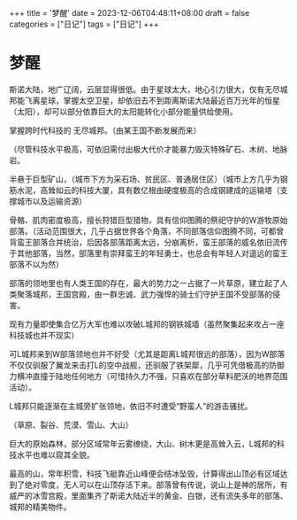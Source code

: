 +++
title = '梦醒'
date = 2023-12-06T04:48:11+08:00
draft = false
categories = ["日记"]
tags = ["日记"]
+++


# 梦醒

斯诺大陆，地广辽阔，云层显得很低。由于星球太大，地心引力很大，仅有无尽城邦能飞离星球，掌握太空卫星，却依旧去不到距离斯诺大陆最近百万光年的恒星（太阳），却可以部分依靠巨大的太阳能转化小部分能量供给使用。




掌握跨时代科技的 无尽城邦。（由某王国不断发展而来）

（尽管科技水平极高，可依旧需付出极大代价才能暴力毁灭特殊矿石、木树、地脉岩。

半悬于巨型矿山，（城市下方为采石场、贫民区、普通居住区）（城市上方几乎为钢筋水泥，高耸如云的科技大厦，具有数亿根由硬度极高的合成钢建成的运输塔（支撑城市以及运输资源）



 

骨骼、肌肉密度极高，擅长狩猎巨型猎物，具有信仰图腾的祭祀守护的W游牧原始部落。（活动范围很大，几乎占据世界各个角落，不同部落信仰图腾不同，可都曾背蛮王部落合并统治，后因各部落距离太远，分崩离析，蛮王部落的威名依旧流传于其他部落，当然，部落里有崇拜蛮王的年轻勇士，也总会有年轻人对遥远的蛮王部落不以为然）

部落的领地里也有人类王国的存在，最大的势力之一占据了一片草原，建立起了人类聚落城邦，王国宫殿，由一群忠诚、武力强悍的骑士们守护王国不受部落的侵害。




现有力量即使集合亿万大军也难以攻破L城邦的钢铁城墙（虽然聚集起来攻占一座科技城也并不现实）

可L城邦来到W部落领地也并不好受（尤其是距离L城邦很远的部落），因为W部落不仅仅驯服了翼龙来击打L的空中战舰，还驯服了铁架犀，几乎可凭借极高的防御力横冲直撞于陆地任何地方（可惜持久力不强，只喜欢在部分草料肥沃的地界范围活动）。

L城邦只能逐渐在主城旁扩张领地，依旧不时遭受“野蛮人”的游击骚扰。

（草原、裂谷、荒漠、雪山、大山）




巨大的原始森林，部分区域常年云雾缭绕，大山、树木更是高耸入云，L城邦的科技水平也难以窥其全貌。




最高的山，常年积雪，科技飞艇靠近山峰便会结冰坠毁，计算得出山顶必有区域达到了绝对零度，无人可以在山顶存活下来。部落曾有传说，说山上是神的居所，有威严的冰雪宫殿，里面集齐了斯诺大陆近半的黄金、白银，还有流失多年的部落、城邦的精美物件。